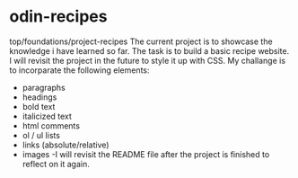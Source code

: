 # odin-recipes
top/foundations/project-recipes
The current project is to showcase the knowledge i have learned so far.
The task is to build a basic recipe website.
I will revisit the project in the future to style it up with CSS.
My challange is to incorparate the following elements:
- paragraphs
- headings
- bold text
- italicized text
- html comments
- ol / ul lists
- links (absolute/relative)
- images
-I will revisit the README file after the project is finished to reflect on it again.
